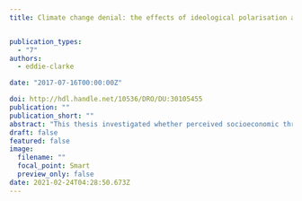 ```yaml
---
title: Climate change denial: the effects of ideological polarisation and threat


publication_types:
  - "7"
authors:
  - eddie-clarke

date: "2017-07-16T00:00:00Z"

doi: http://hdl.handle.net/10536/DRO/DU:30105455
publication: ""
publication_short: ""
abstract: "This thesis investigated whether perceived socioeconomic threat of climate change mitigation policies explains the ideological polarisation of climate change attitudes. Findings confirmed the role of mitigation threat, suggesting that an individual's concern about climate change may depend on their political ideology and the type of mitigation policy proposed."
draft: false
featured: false
image:
  filename: ""
  focal_point: Smart
  preview_only: false
date: 2021-02-24T04:28:50.673Z
---
```

